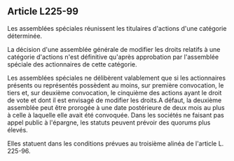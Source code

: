 Article L225-99
----
Les assemblées spéciales réunissent les titulaires d'actions d'une catégorie
déterminée.

La décision d'une assemblée générale de modifier les droits relatifs à une
catégorie d'actions n'est définitive qu'après approbation par l'assemblée
spéciale des actionnaires de cette catégorie.

Les assemblées spéciales ne délibèrent valablement que si les actionnaires
présents ou représentés possèdent au moins, sur première convocation, le tiers
et, sur deuxième convocation, le cinquième des actions ayant le droit de vote et
dont il est envisagé de modifier les droits.A défaut, la deuxième assemblée peut
être prorogée à une date postérieure de deux mois au plus à celle à laquelle
elle avait été convoquée. Dans les sociétés ne faisant pas appel public à
l'épargne, les statuts peuvent prévoir des quorums plus élevés.

Elles statuent dans les conditions prévues au troisième alinéa de l'article L.
225-96.
